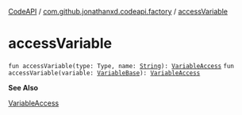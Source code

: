 [CodeAPI](../index.md) / [com.github.jonathanxd.codeapi.factory](index.md) / [accessVariable](.)

# accessVariable

`fun accessVariable(type: Type, name: `[`String`](https://kotlinlang.org/api/latest/jvm/stdlib/kotlin/-string/index.html)`): `[`VariableAccess`](../com.github.jonathanxd.codeapi.base/-variable-access/index.md)
`fun accessVariable(variable: `[`VariableBase`](../com.github.jonathanxd.codeapi.base/-variable-base/index.md)`): `[`VariableAccess`](../com.github.jonathanxd.codeapi.base/-variable-access/index.md)

**See Also**

[VariableAccess](../com.github.jonathanxd.codeapi.base/-variable-access/index.md)


